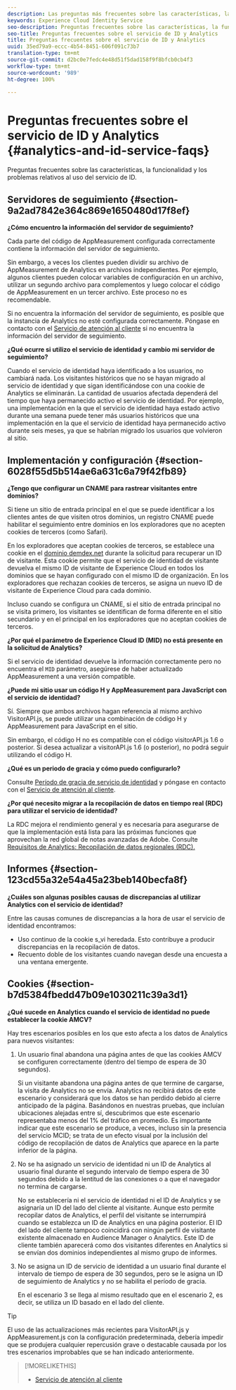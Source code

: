 ```yaml
---
description: Las preguntas más frecuentes sobre las características, la funcionalidad y los problemas relativos al uso del servicio de identidad de Experience Cloud.
keywords: Experience Cloud Identity Service
seo-description: Preguntas frecuentes sobre las características, la funcionalidad y los problemas relativos al uso del servicio de ID.
seo-title: Preguntas frecuentes sobre el servicio de ID y Analytics
title: Preguntas frecuentes sobre el servicio de ID y Analytics
uuid: 35ed79a9-eccc-4b54-8451-606f091c73b7
translation-type: tm+mt
source-git-commit: d2bc0e7fedc4e48d51f5dad158f9f8bfcb0cb4f3
workflow-type: tm+mt
source-wordcount: '989'
ht-degree: 100%

---
```



# Preguntas frecuentes sobre el servicio de ID y Analytics {#analytics-and-id-service-faqs}

Preguntas frecuentes sobre las características, la funcionalidad y los problemas relativos al uso del servicio de ID.

## Servidores de seguimiento {#section-9a2ad7842e364c869e1650480d17f8ef}

**¿Cómo encuentro la información del servidor de seguimiento?**

Cada parte del código de AppMeasurement configurada correctamente contiene la información del servidor de seguimiento.

Sin embargo, a veces los clientes pueden dividir su archivo de AppMeasurement de Analytics en archivos independientes. Por ejemplo, algunos clientes pueden colocar variables de configuración en un archivo, utilizar un segundo archivo para complementos y luego colocar el código de AppMeasurement en un tercer archivo. Este proceso no es recomendable.

Si no encuentra la información del servidor de seguimiento, es posible que la instancia de Analytics no esté configurada correctamente. Póngase en contacto con el [Servicio de atención al cliente](https://helpx.adobe.com/es/marketing-cloud/contact-support.html) si no encuentra la información del servidor de seguimiento.

**¿Qué ocurre si utilizo el servicio de identidad y cambio mi servidor de seguimiento?**

Cuando el servicio de identidad haya identificado a los usuarios, no cambiará nada. Los visitantes históricos que no se hayan migrado al servicio de identidad y que sigan identificándose con una cookie de Analytics se eliminarán. La cantidad de usuarios afectada dependerá del tiempo que haya permanecido activo el servicio de identidad. Por ejemplo, una implementación en la que el servicio de identidad haya estado activo durante una semana puede tener más usuarios históricos que una implementación en la que el servicio de identidad haya permanecido activo durante seis meses, ya que se habrían migrado los usuarios que volvieron al sitio.

## Implementación y configuración {#section-6028f55d5b514ae6a631c6a79f42fb89}

**¿Tengo que configurar un CNAME para rastrear visitantes entre dominios?**

Si tiene un sitio de entrada principal en el que se puede identificar a los clientes antes de que visiten otros dominios, un registro CNAME puede habilitar el seguimiento entre dominios en los exploradores que no acepten cookies de terceros (como Safari).

En los exploradores que aceptan cookies de terceros, se establece una cookie en el [dominio demdex.net](https://docs.adobe.com/content/help/es-ES/audience-manager/user-guide/reference/demdex-calls.html) durante la solicitud para recuperar un ID de visitante. Esta cookie permite que el servicio de identidad de visitante devuelva el mismo ID de visitante de Experience Cloud en todos los dominios que se hayan configurado con el mismo ID de organización. En los exploradores que rechazan cookies de terceros, se asigna un nuevo ID de visitante de Experience Cloud para cada dominio.

Incluso cuando se configura un CNAME, si el sitio de entrada principal no se visita primero, los visitantes se identifican de forma diferente en el sitio secundario y en el principal en los exploradores que no aceptan cookies de terceros.

**¿Por qué el parámetro de Experience Cloud ID (MID) no está presente en la solicitud de Analytics?**

Si el servicio de identidad devuelve la información correctamente pero no encuentra el `MID` parámetro, asegúrese de haber actualizado AppMeasurement a una versión compatible.

**¿Puede mi sitio usar un código H y AppMeasurement para JavaScript con el servicio de identidad?**

Sí. Siempre que ambos archivos hagan referencia al mismo archivo VisitorAPI.js, se puede utilizar una combinación de código H y AppMeasurement para JavaScript en el sitio.

Sin embargo, el código H no es compatible con el código visitorAPI.js 1.6 o posterior. Si desea actualizar a visitorAPI.js 1.6 (o posterior), no podrá seguir utilizando el código H.

**¿Qué es un periodo de gracia y cómo puedo configurarlo?**

Consulte [Período de gracia de servicio de identidad](../reference/analytics-reference/grace-period.md) y póngase en contacto con el [Servicio de atención al cliente](https://helpx.adobe.com/es/marketing-cloud/contact-support.html).

**¿Por qué necesito migrar a la recopilación de datos en tiempo real (RDC) para utilizar el servicio de identidad?**

La RDC mejora el rendimiento general y es necesaria para asegurarse de que la implementación está lista para las próximas funciones que aprovechan la red global de notas avanzadas de Adobe. Consulte [Requisitos de Analytics: Recopilación de datos regionales (RDC). ](../reference/requirements.md#section-7d04bb013bc84a25bae3b148bc0ca25f)

## Informes {#section-123cd55a32e54a45a23beb140becfa8f}

**¿Cuáles son algunas posibles causas de discrepancias al utilizar Analytics con el servicio de identidad?**

Entre las causas comunes de discrepancias a la hora de usar el servicio de identidad encontramos:

* Uso continuo de la cookie s_vi heredada. Esto contribuye a producir discrepancias en la recopilación de datos.
* Recuento doble de los visitantes cuando navegan desde una encuesta a una ventana emergente.

## Cookies {#section-b7d5384fbedd47b09e1030211c39a3d1}

**¿Qué sucede en Analytics cuando el servicio de identidad no puede establecer la cookie AMCV?**

Hay tres escenarios posibles en los que esto afecta a los datos de Analytics para nuevos visitantes:

1. Un usuario final abandona una página antes de que las cookies AMCV se configuren correctamente (dentro del tiempo de espera de 30 segundos).

   Si un visitante abandona una página antes de que termine de cargarse, la visita de Analytics no se envía. Analytics no recibirá datos de este escenario y considerará que los datos se han perdido debido al cierre anticipado de la página. Basándonos en nuestras pruebas, que incluían ubicaciones alejadas entre sí, descubrimos que este escenario representaba menos del 1% del tráfico en promedio. Es importante indicar que este escenario se produce, a veces, incluso sin la presencia del servicio MCID; se trata de un efecto visual por la inclusión del código de recopilación de datos de Analytics que aparece en la parte inferior de la página.

1. No se ha asignado un servicio de identidad ni un ID de Analytics al usuario final durante el segundo intervalo de tiempo espera de 30 segundos debido a la lentitud de las conexiones o a que el navegador no termina de cargarse.

   No se establecería ni el servicio de identidad ni el ID de Analytics y se asignaría un ID del lado del cliente al visitante. Aunque esto permite recopilar datos de Analytics, el perfil del visitante se interrumpirá cuando se establezca un ID de Analytics en una página posterior. El ID del lado del cliente tampoco coincidirá con ningún perfil de visitante existente almacenado en Audience Manager o Analytics. Este ID de cliente también aparecerá como dos visitantes diferentes en Analytics si se envían dos dominios independientes al mismo grupo de informes.

1. No se asigna un ID de servicio de identidad a un usuario final durante el intervalo de tiempo de espera de 30 segundos, pero se le asigna un ID de seguimiento de Analytics y no se habilita el período de gracia.

   En el escenario 3 se llega al mismo resultado que en el escenario 2, es decir, se utiliza un ID basado en el lado del cliente.

>[!TIP]
>
>El uso de las actualizaciones más recientes para VisitorAPI.js y AppMeasurement.js con la configuración predeterminada, debería impedir que se produjera cualquier repercusión grave o destacable causada por los tres escenarios improbables que se han indicado anteriormente.

>[!MORELIKETHIS]
>
>* [Servicio de atención al cliente](https://helpx.adobe.com/es/marketing-cloud/contact-support.html)

